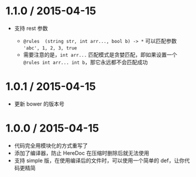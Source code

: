
1.1.0 / 2015-04-15
==================

  * 支持 rest 参数

    - `@rules  (string str, int arr..., bool b) -> *` 可以匹配参数 `'abc', 1, 2, 3, true`
    - 需要注意的是，`int arr...` 匹配模式是贪婪匹配，即如果设置一个 `@rules int arr... int b`，那它永远都不会匹配成功 

1.0.1 / 2015-04-15
==================

  * 更新 bower 的版本号

1.0.0 / 2015-04-15
==================

  * 代码完全用模块化的方式重写了
  * 添加了编译器，防止 HereDoc 在压缩时删除后就无法使用
  * 支持 simple 版，在使用编译后的文件时，可以使用一个简单的 def，让你代码更精简

